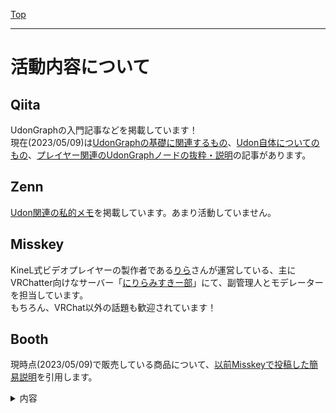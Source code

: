 [Top](../)

---

# 活動内容について
## Qiita
UdonGraphの入門記事などを掲載しています！  
現在(2023/05/09)は[UdonGraphの基礎に関連するもの](https://qiita.com/Sayamame/items/c36a1a87d4189d51099c)、[Udon自体についてのもの](https://qiita.com/Sayamame/items/69ba9e25390f8068d5a6)、[プレイヤー関連のUdonGraphノードの抜粋・説明](https://qiita.com/Sayamame/items/10ea6dc48ebb6d3e8655)の記事があります。  

## Zenn
[Udon関連の私的メモ](https://zenn.dev/sayamame/scraps/90f95397828250)を掲載しています。あまり活動していません。  

## Misskey
KineL式ビデオプレイヤーの製作者である[りら](https://misskey.niri.la/@ni_rilana)さんが運営している、主にVRChatter向けなサーバー「[にりらみすきー部](https://misskey.niri.la/)」にて、副管理人とモデレーターを担当しています。  
もちろん、VRChat以外の話題も歓迎されています！

## Booth
現時点(2023/05/09)で販売している商品について、[以前Misskeyで投稿した簡易説明](https://misskey.niri.la/notes/9e2jdr64qs)を引用します。
<details><summary>内容</summary>

私が[Booth](https://sayamame-beans.booth.pm/)で出している商品達をご紹介！(今のところ全て無料！)  

---
### 【無料】アニメーション同期システム【UdonGraph】
---
UdonGraph製、アニメーションを自動で同期するギミック！  
付属のprefabをHierarchyに置いて、同期したいAnimatorをセットするだけでOK！  
フレンドが、SDK2の時は公式のComponentで簡単に同期出来たのに、SDK3だと出来ない……と言っていたので、作っちゃいました！  

以下の機能を備えています。
- 自動同期の周期を変更可能
- 同期完了時に他のUdon向けにイベントを発火可能
- 他のUdonから手動同期の指示が可能

また、prefabは2つあり、
- Light版  
各Animatorの全レイヤーについて、Animation1つに対して時間を同期可能
- Full版  
各Animatorの全レイヤーについて、パラメーター、再生中のステート、時間が同期可能(各ステートにMultiplier Parameterを設定することで、速度も同期可能)  

こちら、[黄金楽園](https://vrchat.com/home/world/wrld_2ebe7a5f-a0b0-4459-9452-1583480d9b43)や[ぽこピーランド](https://vrchat.com/home/world/wrld_6f55a286-b851-4d3e-8933-e7a31138edd7)(?!)などでご利用いただいているようです！(ありがとうございます！)  

---
### 【無料】アナログ時計【Udon配布】
---
UdonGraph製の時計！  
秒針が動くと分針が少しずつ動くところがこだわりポイント。  
また、秒針の音が鳴ります。  
一応Udonを配布するのが主目的だったので、付属のprefabはサンプル用…だったのですが、マテリアルとか付けたらそれっぽくなったのでそのままご利用いただけます。  
おまけ版を買うと卓上時計も付いてきます。  

[Q's Library](https://vrchat.com/home/world/wrld_16008b3b-0802-475d-b58c-39faeb624fef)など幾つかのワールドでご利用いただいています～(ありがとうございます！)  

---
### 【無料】スイッチ数種類【説明付きUdon配布】
---
UdonGraph製のスイッチ！  
Interactしてオンオフを切り替えるタイプと、オブジェクトを入れ替えるタイプがあります。(それぞれ、ローカル版とグローバル版あり)  
ただ、3Dモデルは付属していません(ただの小さなCube)  

UdonGraphの中身を覗くと説明がついているので、Udonの勉強にも使えるかも…？  

---
### 【無料】テレポーター【説明付きUdon配布】
---
UdonGraph製のテレポーター！  
Interactするとテレポート出来ます。  
こちらも3Dモデルは無くて、Cubeです…(3Dモデル作れない)  

UdonGraphの中身を覗くと説明がついているので、Udonの勉強にも使えるかも…？  

---
### 【無料】デジタル時計【Udon配布】
---
UdonGraph製のデジタル時計！  
とってもシンプルな見た目のサンプルしか付いていませんし、UdonGraphの説明も付属していないのですが、あまり複雑ではないのでUdonの勉強にも使えそうです。  

---
### 【VRChat】AFK時に自動でミュートするOSCツール
---
Windows上で動作するOSCツール！  
AFKに移行した時に、パラメーターの変化を検知して、VRCのマイクをミュートします。  
利用には、OSCが有効になっていることと、AFK検知が有効になっていること、ミュートが切り替え式の設定であることが必要です。  

なお、ソースコードも公開しています。(Windows以外でもご利用いただけるかも?)  

---
### VRCPhysBone-Relocator【無料 / Free】
--- 
Unityのエディタ拡張！  
PhysBoneの"Root Transform"設定を確認して、そのGameObjectの位置にPBコンポーネントを移動させることが出来ます。  

VRM Converter for VRChatでVRoidから変換したアバターなどでよく見られる、「1つのGameObjectに大量のPBコンポーネントが含まれていて、どのコンポーネントがどのボーンと対応するか分からない」ような場合などで役立ちます！  

こちらもソースコードを公開しています。  

---
</details>
